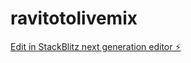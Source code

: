# ravitotolivemix

[Edit in StackBlitz next generation editor ⚡️](https://stackblitz.com/~/github.com/hmanprod/ravitotolivemix)
